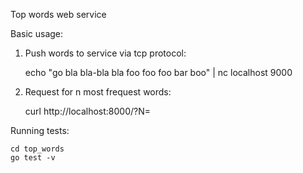 Top words web service

Basic usage:

1) Push words to service via tcp protocol:

	echo "go bla bla-bla bla foo foo foo bar boo" | nc localhost 9000

2) Request for n most frequest words:

	curl http://localhost:8000/?N=<int>



Running tests:

    cd top_words
    go test -v
